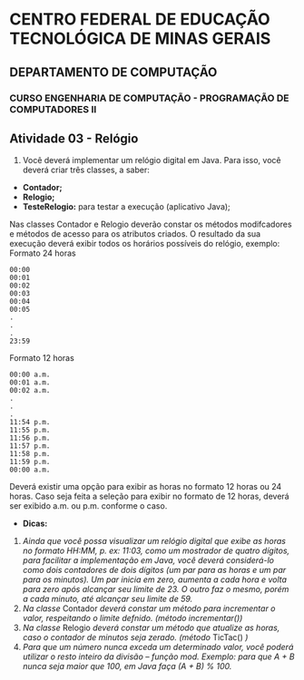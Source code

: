 # CENTRO FEDERAL DE EDUCAÇÃO TECNOLÓGICA DE MINAS GERAIS

## DEPARTAMENTO DE COMPUTAÇÃO

### CURSO ENGENHARIA DE COMPUTAÇÃO - PROGRAMAÇÃO DE COMPUTADORES II

## Atividade 03 - Relógio

1. Você deverá implementar um relógio digital em Java. Para isso, você deverá criar três classes, a saber:

* **Contador;**
* **Relogio;**
* **TesteRelogio:** para testar a execução (aplicativo Java);

Nas classes Contador e Relogio deverão constar os métodos modifcadores e métodos de acesso para os atributos criados.
O resultado da sua execução deverá exibir todos os horários possíveis do relógio, exemplo:
Formato 24 horas
```
00:00
00:01
00:02
00:03
00:04
00:05
.
.
.
23:59
```
Formato 12 horas
```
00:00 a.m.
00:01 a.m.
00:02 a.m.
.
.
.
11:54 p.m.
11:55 p.m.
11:56 p.m.
11:57 p.m.
11:58 p.m.
11:59 p.m.
00:00 a.m.
```
Deverá existir uma opção para exibir as horas no formato 12 horas ou 24 horas. Caso seja feita a seleção para exibir no formato
de 12 horas, deverá ser exibido a.m. ou p.m. conforme o caso.

* **Dicas:**

1. _Ainda que você possa visualizar um relógio digital que exibe as horas no formato_
    _HH:MM, p. ex: 11:03, como um mostrador de quatro dígitos, para facilitar a_
    _implementação em Java, você deverá considerá-lo como dois contadores de dois_
    _dígitos (um par para as horas e um par para os minutos). Um par inicia em zero,_
    _aumenta a cada hora e volta para zero após alcançar seu limite de 23. O outro faz o_
    _mesmo, porém a cada minuto, até alcançar seu limite de 59._
2. _Na classe_ Contador _deverá constar um método para incrementar o valor,_
    _respeitando o limite defnido. (método incrementar())_
3. _Na classe_ Relogio _deverá constar um método que atualize as horas, caso o_
    _contador de minutos seja zerado. (método_ TicTac() _)_
4. _Para que um número nunca exceda um determinado valor, você poderá utilizar o_
    _resto inteiro da divisão – função mod._
       _Exemplo: para que A + B nunca seja maior que 100, em Java faça_
       _(A + B) % 100._

